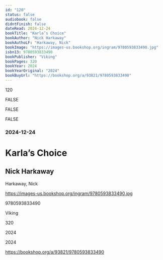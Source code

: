 ```yaml
---
id: "120"
status: false
audiobook: false
didntFinish: false
dateRead: 2024-12-24
bookTitle: "Karla’s Choice"
bookAuthor: "Nick Harkaway"
bookAuthoLF: "Harkaway, Nick"
bookImage: "https://images-us.bookshop.org/ingram/9780593833490.jpg"
isbn13: 9780593833490
bookPublisher: "Viking"
bookPages: 320
bookYear: 2024
bookYearOriginal: "2024"
bookBuyUrl: "https://bookshop.org/a/93821/9780593833490"
---
```

120

FALSE

FALSE

FALSE

### 2024-12-24

# Karla’s Choice

## Nick Harkaway

Harkaway, Nick

https://images-us.bookshop.org/ingram/9780593833490.jpg

9780593833490

Viking

320

2024

2024

https://bookshop.org/a/93821/9780593833490